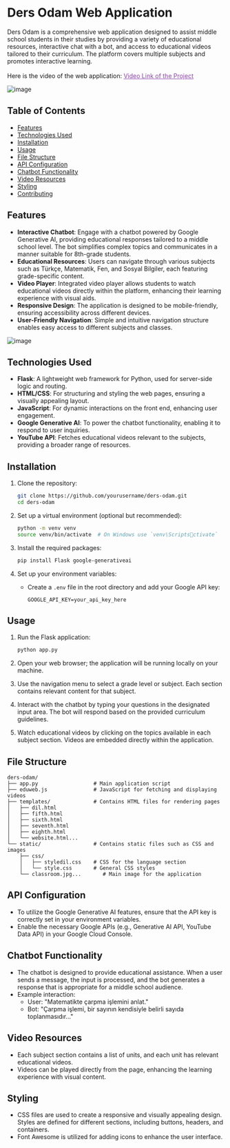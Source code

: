 # Ders Odam Web Application

Ders Odam is a comprehensive web application designed to assist middle school students in their studies by providing a variety of educational resources, interactive chat with a bot, and access to educational videos tailored to their curriculum. The platform covers multiple subjects and promotes interactive learning.
<br>
 <br>Here is the video of the web application: <a href="https://www.youtube.com/watch?v=hAsXT4aibZU" target="_blank" rel="noreferrer" style="color: #8e44ad;">Video Link of the Project</a>

![image](https://github.com/user-attachments/assets/127a51a4-d28d-4824-9cb0-d251fb418c57)

## Table of Contents
- [Features](#features)
- [Technologies Used](#technologies-used)
- [Installation](#installation)
- [Usage](#usage)
- [File Structure](#file-structure)
- [API Configuration](#api-configuration)
- [Chatbot Functionality](#chatbot-functionality)
- [Video Resources](#video-resources)
- [Styling](#styling)
- [Contributing](#contributing)


## Features
- **Interactive Chatbot**: Engage with a chatbot powered by Google Generative AI, providing educational responses tailored to a middle school level. The bot simplifies complex topics and communicates in a manner suitable for 8th-grade students.
- **Educational Resources**: Users can navigate through various subjects such as Türkçe, Matematik, Fen, and Sosyal Bilgiler, each featuring grade-specific content.
- **Video Player**: Integrated video player allows students to watch educational videos directly within the platform, enhancing their learning experience with visual aids.
- **Responsive Design**: The application is designed to be mobile-friendly, ensuring accessibility across different devices.
- **User-Friendly Navigation**: Simple and intuitive navigation structure enables easy access to different subjects and classes.

![image](https://github.com/user-attachments/assets/c61621b4-c968-44f1-841c-37075a64074b)

## Technologies Used
- **Flask**: A lightweight web framework for Python, used for server-side logic and routing.
- **HTML/CSS**: For structuring and styling the web pages, ensuring a visually appealing layout.
- **JavaScript**: For dynamic interactions on the front end, enhancing user engagement.
- **Google Generative AI**: To power the chatbot functionality, enabling it to respond to user inquiries.
- **YouTube API**: Fetches educational videos relevant to the subjects, providing a broader range of resources.

## Installation
1. Clone the repository:
    ```bash
    git clone https://github.com/yourusername/ders-odam.git
    cd ders-odam
    ```

2. Set up a virtual environment (optional but recommended):
    ```bash
    python -m venv venv
    source venv/bin/activate  # On Windows use `venv\Scriptsctivate`
    ```

3. Install the required packages:
    ```bash
    pip install Flask google-generativeai
    ```

4. Set up your environment variables:
    - Create a `.env` file in the root directory and add your Google API key:
        ```plaintext
        GOOGLE_API_KEY=your_api_key_here
        ```

## Usage
1. Run the Flask application:
    ```bash
    python app.py
    ```
2. Open your web browser; the application will be running locally on your machine.

3. Use the navigation menu to select a grade level or subject. Each section contains relevant content for that subject.

4. Interact with the chatbot by typing your questions in the designated input area. The bot will respond based on the provided curriculum guidelines.

5. Watch educational videos by clicking on the topics available in each subject section. Videos are embedded directly within the application.

## File Structure
```
ders-odam/
├── app.py                  # Main application script
├── eduweb.js               # JavaScript for fetching and displaying videos
├── templates/              # Contains HTML files for rendering pages
│   ├── dil.html
│   ├── fifth.html
│   ├── sixth.html
│   ├── seventh.html
│   ├── eighth.html
│   └── website.html...
└── static/                 # Contains static files such as CSS and images
    ├── css/
    │   ├── styledil.css    # CSS for the language section
    │   └── style.css       # General CSS styles
    └── classroom.jpg...       # Main image for the application
```

## API Configuration
- To utilize the Google Generative AI features, ensure that the API key is correctly set in your environment variables.
- Enable the necessary Google APIs (e.g., Generative AI API, YouTube Data API) in your Google Cloud Console.

## Chatbot Functionality
- The chatbot is designed to provide educational assistance. When a user sends a message, the input is processed, and the bot generates a response that is appropriate for a middle school audience.
- Example interaction:
    - User: "Matematikte çarpma işlemini anlat."
    - Bot: "Çarpma işlemi, bir sayının kendisiyle belirli sayıda toplanmasıdır..."

## Video Resources
- Each subject section contains a list of units, and each unit has relevant educational videos.
- Videos can be played directly from the page, enhancing the learning experience with visual content.

## Styling
- CSS files are used to create a responsive and visually appealing design. Styles are defined for different sections, including buttons, headers, and containers.
- Font Awesome is utilized for adding icons to enhance the user interface.
